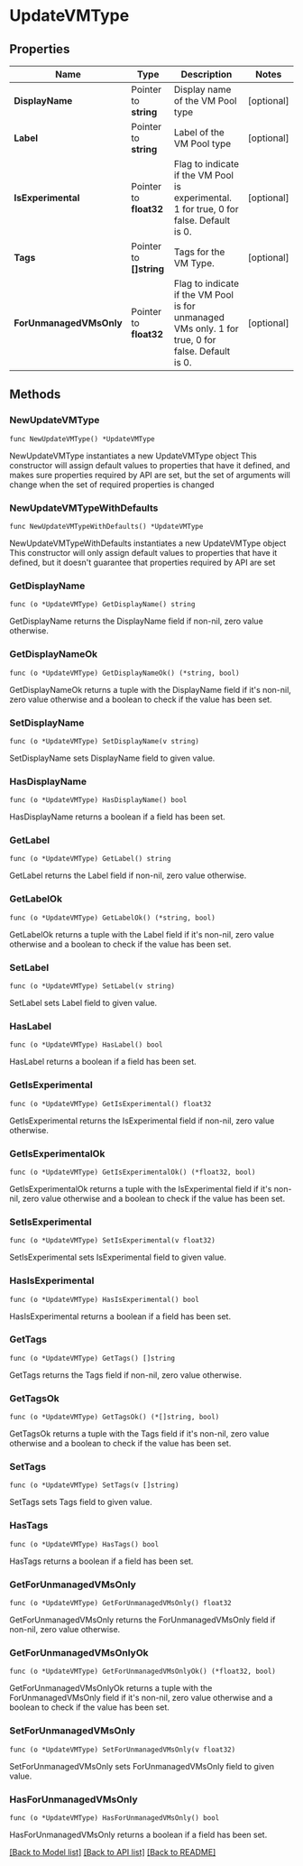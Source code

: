 # UpdateVMType

## Properties

Name | Type | Description | Notes
------------ | ------------- | ------------- | -------------
**DisplayName** | Pointer to **string** | Display name of the VM Pool type | [optional] 
**Label** | Pointer to **string** | Label of the VM Pool type | [optional] 
**IsExperimental** | Pointer to **float32** | Flag to indicate if the VM Pool is experimental. 1 for true, 0 for false. Default is 0. | [optional] 
**Tags** | Pointer to **[]string** | Tags for the VM Type. | [optional] 
**ForUnmanagedVMsOnly** | Pointer to **float32** | Flag to indicate if the VM Pool is for unmanaged VMs only. 1 for true, 0 for false. Default is 0. | [optional] 

## Methods

### NewUpdateVMType

`func NewUpdateVMType() *UpdateVMType`

NewUpdateVMType instantiates a new UpdateVMType object
This constructor will assign default values to properties that have it defined,
and makes sure properties required by API are set, but the set of arguments
will change when the set of required properties is changed

### NewUpdateVMTypeWithDefaults

`func NewUpdateVMTypeWithDefaults() *UpdateVMType`

NewUpdateVMTypeWithDefaults instantiates a new UpdateVMType object
This constructor will only assign default values to properties that have it defined,
but it doesn't guarantee that properties required by API are set

### GetDisplayName

`func (o *UpdateVMType) GetDisplayName() string`

GetDisplayName returns the DisplayName field if non-nil, zero value otherwise.

### GetDisplayNameOk

`func (o *UpdateVMType) GetDisplayNameOk() (*string, bool)`

GetDisplayNameOk returns a tuple with the DisplayName field if it's non-nil, zero value otherwise
and a boolean to check if the value has been set.

### SetDisplayName

`func (o *UpdateVMType) SetDisplayName(v string)`

SetDisplayName sets DisplayName field to given value.

### HasDisplayName

`func (o *UpdateVMType) HasDisplayName() bool`

HasDisplayName returns a boolean if a field has been set.

### GetLabel

`func (o *UpdateVMType) GetLabel() string`

GetLabel returns the Label field if non-nil, zero value otherwise.

### GetLabelOk

`func (o *UpdateVMType) GetLabelOk() (*string, bool)`

GetLabelOk returns a tuple with the Label field if it's non-nil, zero value otherwise
and a boolean to check if the value has been set.

### SetLabel

`func (o *UpdateVMType) SetLabel(v string)`

SetLabel sets Label field to given value.

### HasLabel

`func (o *UpdateVMType) HasLabel() bool`

HasLabel returns a boolean if a field has been set.

### GetIsExperimental

`func (o *UpdateVMType) GetIsExperimental() float32`

GetIsExperimental returns the IsExperimental field if non-nil, zero value otherwise.

### GetIsExperimentalOk

`func (o *UpdateVMType) GetIsExperimentalOk() (*float32, bool)`

GetIsExperimentalOk returns a tuple with the IsExperimental field if it's non-nil, zero value otherwise
and a boolean to check if the value has been set.

### SetIsExperimental

`func (o *UpdateVMType) SetIsExperimental(v float32)`

SetIsExperimental sets IsExperimental field to given value.

### HasIsExperimental

`func (o *UpdateVMType) HasIsExperimental() bool`

HasIsExperimental returns a boolean if a field has been set.

### GetTags

`func (o *UpdateVMType) GetTags() []string`

GetTags returns the Tags field if non-nil, zero value otherwise.

### GetTagsOk

`func (o *UpdateVMType) GetTagsOk() (*[]string, bool)`

GetTagsOk returns a tuple with the Tags field if it's non-nil, zero value otherwise
and a boolean to check if the value has been set.

### SetTags

`func (o *UpdateVMType) SetTags(v []string)`

SetTags sets Tags field to given value.

### HasTags

`func (o *UpdateVMType) HasTags() bool`

HasTags returns a boolean if a field has been set.

### GetForUnmanagedVMsOnly

`func (o *UpdateVMType) GetForUnmanagedVMsOnly() float32`

GetForUnmanagedVMsOnly returns the ForUnmanagedVMsOnly field if non-nil, zero value otherwise.

### GetForUnmanagedVMsOnlyOk

`func (o *UpdateVMType) GetForUnmanagedVMsOnlyOk() (*float32, bool)`

GetForUnmanagedVMsOnlyOk returns a tuple with the ForUnmanagedVMsOnly field if it's non-nil, zero value otherwise
and a boolean to check if the value has been set.

### SetForUnmanagedVMsOnly

`func (o *UpdateVMType) SetForUnmanagedVMsOnly(v float32)`

SetForUnmanagedVMsOnly sets ForUnmanagedVMsOnly field to given value.

### HasForUnmanagedVMsOnly

`func (o *UpdateVMType) HasForUnmanagedVMsOnly() bool`

HasForUnmanagedVMsOnly returns a boolean if a field has been set.


[[Back to Model list]](../README.md#documentation-for-models) [[Back to API list]](../README.md#documentation-for-api-endpoints) [[Back to README]](../README.md)


